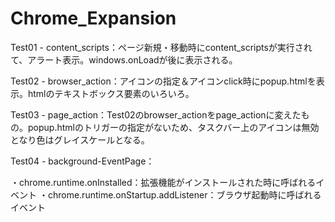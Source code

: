 # Chrome_Expansion

Test01 - content_scripts：ページ新規・移動時にcontent_scriptsが実行されて、アラート表示。windows.onLoadが後に表示される。

Test02 - browser_action：アイコンの指定＆アイコンclick時にpopup.htmlを表示。htmlのテキストボックス要素のいろいろ。

Test03 - page_action：Test02のbrowser_actionをpage_actionに変えたもの。popup.htmlのトリガーの指定がないため、タスクバー上のアイコンは無効となり色はグレイスケールとなる。

Test04 - background-EventPage：

・chrome.runtime.onInstalled：拡張機能がインストールされた時に呼ばれるイベント
・chrome.runtime.onStartup.addListener：ブラウザ起動時に呼ばれるイベント

